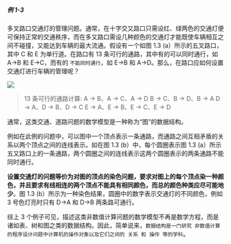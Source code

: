 
##### 例 1-3 

多叉路口交通灯的管理问题。通常，在十字交又路口只需设红、绿两色的交通灯便可保持正常的交通秩序，而在多又路口需设几种颜色的交通灯才能既使车辆相互之间不碰撞，又能达到车辆的最大流通。假设有ー个如图 1.3 (a）所示的五叉路口，其中 C 和 E 为单行道。在路口有 13 条可行的通路，其中有的可以同时通行，如 A→B 和 E→C，而有的 `不能同时通行`，如 E→B 和 A→D。那么，在路口应如何设置交通灯进行车辆的管理呢？

![](https://gitee.com/mayundaze/img_bed/raw/master/20200529161541.png)

> 13 条可行的通路计算:
> A -> B、A -> C、A -> D
> B -> C、B -> D、B -> A
> D -> A、D -> B、D -> C
> E -> A、E -> B、E -> C、E -> D

通常，这类交通、道路问题的数学模型是一种称为“图”的数据结构。

例如在此例的问题中，可以图中一个顶点表示一条通路，而通路之间互相矛盾的关系以两个顶点之间的连线表示。如在图 1.3 (b）中，每个圆圈表示图 1.3 (a）所示五又路口上的一条通路，两个圆圈之间的连线表示这两个圆圈表示的两条通路不能同时通行。

**设置交通灯的问题等价为对图的顶点的染色问题，要求对图上的每个顶点染一种颜色，并且要求有线相连的两个顶点不能具有相同颜色，而总的颜色种类应尽可能地少**。图 1.3 (b）所示为一种染色结果，圆圈中的数字表示交通灯的不同颜色，例如 3 号色灯亮时只有 D→A 和 D→B 两条路可通行。

综上 3 个例子可见，描述这类非数值计算问题的数学模型不再是数学方程，而是诸如表、树和图之类的数据结构。因此，简单说来，`数据结构是一门研究 非数值计算 的程序设计问题中计算机的操作对象以及它们之间的 关系 和 操作 等的学科`。
